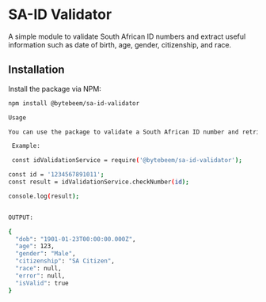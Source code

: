 # SA-ID Validator

A simple module to validate South African ID numbers and extract useful information such as date of birth, age, gender, citizenship, and race.

## Installation

Install the package via NPM:

```bash
npm install @bytebeem/sa-id-validator

Usage

You can use the package to validate a South African ID number and retrieve details like date of birth, gender, citizenship, and race.

 Example:

 const idValidationService = require('@bytebeem/sa-id-validator');

const id = '1234567891011';  
const result = idValidationService.checkNumber(id);

console.log(result);


OUTPUT:

{
  "dob": "1901-01-23T00:00:00.000Z",
  "age": 123,
  "gender": "Male",
  "citizenship": "SA Citizen",
  "race": null,
  "error": null,
  "isValid": true
}
